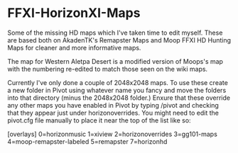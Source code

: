 # FFXI-HorizonXI-Maps
Some of the missing HD maps which I've taken time to edit myself.  These are based both on AkadenTK's Remapster Maps and Moop FFXI HD Hunting Maps for cleaner and more informative maps.

The map for Western Aletpa Desert is a modified version of Moops's map with the numbering re-edited to match those seen on the wiki maps.

Currently I've only done a couple of 2048x2048 maps.  To use these create a new folder in Pivot using whatever name you fancy and move the folders into that directory (minus the 2048x2048 folder.)  Enxure that these override any other maps you have enabled in Pivot by typing /pivot and checking that they appear just under horizonoverrides.  You might need to edit the pivot.cfg file manually to place it near the top of the list like so:

[overlays]
0=horizonmusic
1=xiview
2=horizonoverrides
3=gg101-maps
4=moop-remapster-labeled
5=remapster
7=horizonhd
